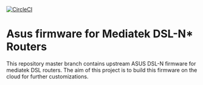 [![CircleCI](https://circleci.com/gh/gnuton/asus-mediatek-fw.svg?style=svg)](https://circleci.com/gh/gnuton/asus-mediatek-fw)

# Asus firmware for Mediatek DSL-N* Routers

This repository master branch contains upstream ASUS DSL-N firmware for mediatek DSL routers.
The aim of this project is to build this firmware on the cloud for further customizations.
